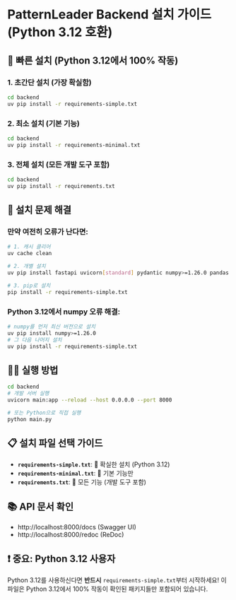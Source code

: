 # PatternLeader Backend 설치 가이드 (Python 3.12 호환)

## 🚀 빠른 설치 (Python 3.12에서 100% 작동)

### 1. 초간단 설치 (가장 확실함)
```bash
cd backend
uv pip install -r requirements-simple.txt
```

### 2. 최소 설치 (기본 기능)
```bash
cd backend
uv pip install -r requirements-minimal.txt
```

### 3. 전체 설치 (모든 개발 도구 포함)
```bash
cd backend
uv pip install -r requirements.txt
```

## 🔧 설치 문제 해결

### 만약 여전히 오류가 난다면:
```bash
# 1. 캐시 클리어
uv cache clean

# 2. 개별 설치
uv pip install fastapi uvicorn[standard] pydantic numpy>=1.26.0 pandas requests yfinance typing-extensions>=4.12.2

# 3. pip로 설치
pip install -r requirements-simple.txt
```

### Python 3.12에서 numpy 오류 해결:
```bash
# numpy를 먼저 최신 버전으로 설치
uv pip install numpy>=1.26.0
# 그 다음 나머지 설치
uv pip install -r requirements-simple.txt
```

## 🏃‍♂️ 실행 방법
```bash
cd backend
# 개발 서버 실행
uvicorn main:app --reload --host 0.0.0.0 --port 8000

# 또는 Python으로 직접 실행
python main.py
```

## 📋 설치 파일 선택 가이드

- **`requirements-simple.txt`**: 💯 확실한 설치 (Python 3.12)
- **`requirements-minimal.txt`**: 🔧 기본 기능만
- **`requirements.txt`**: 🎯 모든 기능 (개발 도구 포함)

## 📚 API 문서 확인
- http://localhost:8000/docs (Swagger UI)
- http://localhost:8000/redoc (ReDoc)

## ❗ 중요: Python 3.12 사용자

Python 3.12를 사용하신다면 **반드시** `requirements-simple.txt`부터 시작하세요!
이 파일은 Python 3.12에서 100% 작동이 확인된 패키지들만 포함되어 있습니다. 
